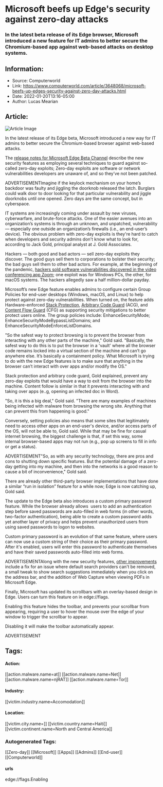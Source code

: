 # Microsoft beefs up Edge's security against zero-day attacks
### In the latest beta release of its Edge browser, Microsoft introduced a new feature for IT admins to better secure the Chromium-based app against web-based attacks on desktop systems.

## Information:
+ Source: Computerworld
+ Link: https://www.computerworld.com/article/3648068/microsoft-beefs-up-edges-security-against-zero-day-attacks.html
+ Date: 2022-01-20T13:16-05:00
+ Author: Lucas Mearian


## Article:
![Article Image](https://images.idgesg.net/images/idge/imported/imageapi/2021/11/26/20/keyboard_laptop_microsoft-edge-logo_web-browser_by-urupong-getty-images-1200x800-100816809-large-100912436-large.jpg?auto=webp&quality=85,70)

In the latest release of its Edge beta, Microsoft introduced a new way for IT admins to better secure the Chromium-based browser against web-based attacks.

The [release notes for Microsoft Edge Beta Channel](https://docs.microsoft.com/en-us/deployedge/microsoft-edge-relnote-beta-channel#version-980110823-january-14) describe the new security features as employing several techniques to guard against so-called zero-day exploits; Zero-day exploits are software or network vulnerabilities developers are unaware of, and so they’ve not been patched.

ADVERTISEMENTImagine if the keylock mechanism on your home’s backdoor was faulty and jiggling the doorknob released the latch. Burglars could walk door to door looking for that particular vulnerability and jiggle doorknobs until one opened. Zero days are the same concept, but in cyberspace.

IT systems are increasingly coming under assault by new viruses, cyberwarfare, and brute-force attacks. One of the easier avenues into an organization’s systems is through an unknown, and unpatched, vulnerability — especially one outside an organization’s firewalls (i.e., an end-user’s device). The obvious problem with zero-day exploits is they're hard to catch when developers and security admins don't know what to look for, according to Jack Gold, principal analyst at J. Gold Associates.

Hackers — both good and bad actors — sell zero-day exploits they discover. The good guys sell them to corporations to bolster their security; the bad guys sell them to other bad actors. For example, at the beginning of the pandemic, [hackers sold software vulnerabilities discovered in the video conferencing app Zoom](https://www.tripwire.com/state-of-security/featured/zoom-zero-day-exploit-sale-500000/); one exploit was for Windows PCs, the other, for macOS systems. The hackers allegedly saw a half million-dollar payday.

Microsoft’s new Edge feature enables admins to configure certain Group Policies for end-user desktops (Windows, macOS, and Linux) to help protect against zero-day vulnerabilities. When turned on, the feature adds Hardware-enforced [Stack Protection](https://techcommunity.microsoft.com/t5/windows-kernel-internals-blog/understanding-hardware-enforced-stack-protection/ba-p/1247815), [Arbitrary Code Guard](https://blogs.windows.com/msedgedev/2017/02/23/mitigating-arbitrary-native-code-execution/) (ACG), and [Content Flow Guard](https://docs.microsoft.com/en-us/windows/win32/secbp/control-flow-guard) (CFG) as supporting security mitigations to better protect users online. The group policies include: EnhanceSecurityMode; EnhanceSecurityModeBypassListDomains; and EnhanceSecurityModeEnforceListDomains.

"So the safest way to protect browsing is to prevent the browser from interacting with any other parts of the machine," Gold said. "Basically, the safest way to do this is to put the browser in a 'vault' where all the browser code remains locked into a virtual section of the machine and can’t go anywhere else. It’s basically a containment policy. What Microsoft is trying to do with the new Edge features is to make sure that anything in the browser can’t interact with over apps and/or modify the OS."

Stack protection and arbitrary code guard, Gold explained, prevent any zero-day exploits that would have a way to exit from the browser into the machine. Content follow is similar in that it prevents interacting with and taking over apps (e..g, opening an infected doc in Word).

"So, it is this a big deal," Gold said. "There are many examples of machines being infected with malware from browsing the wrong site. Anything that can prevent this from happening is good."

Conversely, setting policies also means that some sites that legitimately need to access other apps on an end-user's device, and/or access parts of the OS, will not be able to, Gold said. While that may be fine for casual internet browsing, the biggest challenge is that, if set this way, some internal browser-based apps may not run (e.g., pop up screens to fill in info or get a status).

ADVERTISEMENT"So, as with any security technology, there are pros and cons to shutting down specific features. But the potential damage of a zero-day getting into my machine, and then into the networks is a good reason to cause a bit of inconvenience," Gold said.

There are already other third-party browser implementations that have done a similar “run in isolation” feature for a while now; Edge is now catching up, Gold said.

The update to the Edge beta also introduces a custom primary password feature. While the browser already allows  users to add an authentication step before saved passwords are auto-filled in web forms (in other words, two-factor authentication), being able to create a custom password adds yet another layer of privacy and helps prevent unauthorized users from using saved passwords to logon to websites.

Custom primary password is an evolution of that same feature, where users can now use a custom string of their choice as their primary password. After it's enabled, users will enter this password to authenticate themselves and have their saved passwords auto-filled into web forms.

ADVERTISEMENTAlong with the new security features, [other improvements](https://techcommunity.microsoft.com/t5/discussions/dev-channel-update-to-99-0-1135-5-is-live/m-p/3066199) include a fix for an issue where default search providers can't be removed, a small tweak to show search suggestions immediately when you click on the address bar, and the addition of Web Capture when viewing PDFs in Microsoft Edge.

Finally, Microsoft has updated its scrollbars with an overlay-based design in Edge. Users can turn this feature on in edge://flags.

Enabling this feature hides the toolbar, and prevents your scrollbar from appearing, requiring a user to hover the mouse over the edge of your window to trigger the scrollbar to appear.

Disabling it will make the toolbar automatically appear.

ADVERTISEMENT



## Tags:

#### Action:
[[action.malware.name=at]] [[action.malware.name=Net]] [[action.malware.name=njRAT]] [[action.malware.name=Tor]]

#### Industry:
[[victim.industry.name=Accomodation]]

#### Location:
[[victim.city.name=]] [[victim.country.name=Haiti]] [[victim.continent.name=North and Central America]]

### Autogenerated Tags:
[[Zero-day]] [[Microsoft]] [[Apps]] [[Admins]] [[End-user]] [[Computerworld]]
#### urls
edge://flags.Enabling

